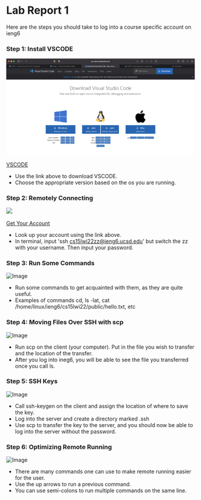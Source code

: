 # Lab Report 1

Here are the steps you should take to log into a course specific account on ieng6

### Step 1: Install VSCODE

![Image](downloadingVSCode.png)

[VSCODE](https://code.visualstudio.com/Download)

- Use the link above to download VSCODE.
- Choose the appropriate version based on the os you are running.

### Step 2: Remotely Connecting

![](file:///Users/rizqxkhateeb/Desktop/remotelyConnecting.png)

[Get Your Account](https://sdacs.ucsd.edu/~icc/index.php)

- Look up your account using the link above.
- In terminal, input 'ssh cs15lwi22zz@ieng6.ucsd.edu' but switch the zz with your username. Then input your password.

### Step 3: Run Some Commands

![Image](file:///Users/rizqxkhateeb/Desktop/TryingCommands.png)

- Run some commands to get acquainted with them, as they are quite useful.
- Examples of commands cd, ls -lat, cat /home/linux/ieng6/cs15lwi22/public/hello.txt, etc

### Step 4: Moving Files Over SSH with scp

![Image](file:///Users/rizqxkhateeb/Desktop/MovingFilesScp.png)

- Run scp on the client (your computer). Put in the file you wish to transfer and the location of the transfer.
- After you log into ineg6, you will be able to see the file you transferred once you call ls.

### Step 5: SSH Keys

![Image](file:///Users/rizqxkhateeb/Desktop/SSHKey.png)

- Call ssh-keygen on the client and assign the location of where to save the key.
- Log into the server and create a directory marked .ssh
- Use scp to transfer the key to the server, and you should now be able to log into the server without the password.

### Step 6: Optimizing Remote Running

![Image](file:///Users/rizqxkhateeb/Desktop/OptimizeRemoteRunning.png)

- There are many commands one can use to make remote running easier for the user.
- Use the up arrows to run a previous command.
- You can use semi-colons to run multiple commands on the same line.